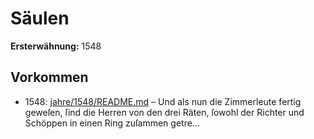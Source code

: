 # Säulen

**Ersterwähnung:** 1548

## Vorkommen
- 1548: [jahre/1548/README.md](../jahre/1548/README.md) – Und als nun die Zimmerleute fertig geweſen, ſind die
Herren von den drei Räten, ſowohl der Richter und
Schöppen in einen Ring zuſammen getre...
